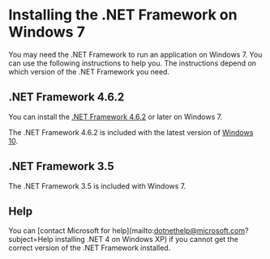 # Installing the .NET Framework on Windows 7

You may need the .NET Framework to run an application on Windows 7. You can use the following instructions to help you. The instructions depend on which version of the .NET Framework you need.

## .NET Framework 4.6.2

You can install the [.NET Framework 4.6.2](https://go.microsoft.com/fwlink/?linkid=845529&source=dotnetdocs) or later on Windows 7. 

The .NET Framework 4.6.2 is included with the latest version of [Windows 10](https://www.microsoft.com/software-download/windows10).

## .NET Framework 3.5

The .NET Framework 3.5 is included with Windows 7.

## Help

You can [contact Microsoft for help](mailto:dotnethelp@microsoft.com?subject=Help installing .NET 4 on Windows XP) if you cannot get the correct version of the .NET Framework installed.
